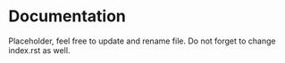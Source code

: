 #  Documentation

Placeholder, feel free to update and rename file.
Do not forget to change index.rst as well.

